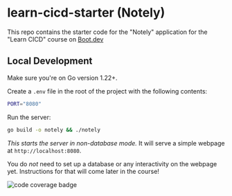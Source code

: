 # learn-cicd-starter (Notely)

This repo contains the starter code for the "Notely" application for the "Learn CICD" course on [Boot.dev](https://boot.dev)

## Local Development

Make sure you're on Go version 1.22+.

Create a `.env` file in the root of the project with the following contents:

```bash
PORT="8080"
```

Run the server:

```bash
go build -o notely && ./notely
```

*This starts the server in non-database mode.* It will serve a simple webpage at `http://localhost:8080`.

You do *not* need to set up a database or any interactivity on the webpage yet. Instructions for that will come later in the course!

![code coverage badge](https://github.com/myshkovsky/learn-cicd-starter/actions/workflows/ci.yml/badge.svg)
